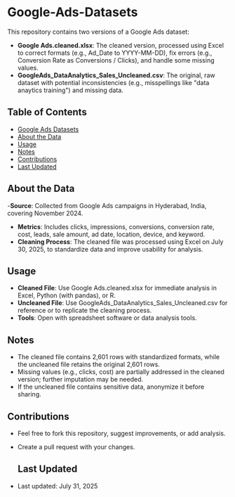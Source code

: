 # Google-Ads-Datasets
This repository contains two versions of a Google Ads dataset:
- **Google Ads.cleaned.xlsx**: The cleaned version, processed using Excel to correct formats (e.g., Ad_Date to YYYY-MM-DD), fix errors (e.g., Conversion Rate as Conversions / Clicks), and handle some missing values.
- **GoogleAds_DataAnalytics_Sales_Uncleaned.csv**: The original, raw dataset with potential inconsistencies (e.g., misspellings like "data anaytics training") and missing data.

## Table of Contents
- [Google Ads Datasets](#google-ads-datasets)
- [About the Data](#about-the-data)
- [Usage](#usage)
- [Notes](#notes)
- [Contributions](#contributions)
- [Last Updated](#last-updated)

## About the Data
-**Source**: Collected from Google Ads campaigns in Hyderabad, India, covering November 2024.
- **Metrics**: Includes clicks, impressions, conversions, conversion rate, cost, leads, sale amount, ad date, location, device, and keyword.
- **Cleaning Process**: The cleaned file was processed using Excel on July 30, 2025, to standardize data and improve usability for analysis.

## Usage
- **Cleaned File**: Use Google Ads.cleaned.xlsx for immediate analysis in Excel, Python (with pandas), or R.
- **Uncleaned File**: Use GoogleAds_DataAnalytics_Sales_Uncleaned.csv for reference or to replicate the cleaning process.
- **Tools**: Open with spreadsheet software or data analysis tools.

## Notes
- The cleaned file contains 2,601 rows with standardized formats, while the uncleaned file retains the original 2,601 rows.
- Missing values (e.g., clicks, cost) are partially addressed in the cleaned version; further imputation may be needed.
- If the uncleaned file contains sensitive data, anonymize it before sharing.

## Contributions
- Feel free to fork this repository, suggest improvements, or add analysis.
- Create a pull request with your changes.

  ## Last Updated
- Last updated: July 31, 2025
